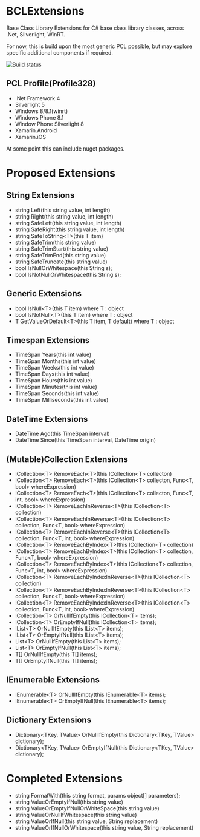 BCLExtensions
=============

Base Class Library Extensions for C# base class library classes, across .Net, Silverlight, WinRT.

For now, this is build upon the most generic PCL possible, but may explore specific additional components if required.

[![Build status](https://ci.appveyor.com/api/projects/status/j06g6b18e976wx3b)](https://ci.appveyor.com/project/MarkClearwater/bclextensions)

PCL Profile(Profile328)
-----------------------
* .Net Framework 4
* Silverlight 5
* Windows 8/8.1(winrt)
* Windows Phone 8.1
* Window Phone Silverlight 8
* Xamarin.Android
* Xamarin.iOS

At some point this can include nuget packages.

Proposed Extensions
===================

String Extensions
-----------------
* string Left(this string value, int length)
* string Right(this string value, int length)
* string SafeLeft(this string value, int length)
* string SafeRight(this string value, int length)
* string SafeToString&lt;T&gt;(this T item)
* string SafeTrim(this string value)
* string SafeTrimStart(this string value)
* string SafeTrimEnd(this string value)
* string SafeTruncate(this string value)
* bool IsNullOrWhitespace(this String s);
* bool IsNotNullOrWhitespace(this String s);


Generic Extensions
-----------------
* bool IsNull&lt;T&gt;(this T item) where T : object
* bool IsNotNull&lt;T&gt;(this T item) where T : object
* T GetValueOrDefault&lt;T&gt;(this T item, T default) where T : object


Timespan Extensions
-------------------
* TimeSpan Years(this int value)
* TimeSpan Months(this int value)
* TimeSpan Weeks(this int value)
* TimeSpan Days(this int value)
* TimeSpan Hours(this int value)
* TimeSpan Minutes(this int value)
* TimeSpan Seconds(this int value)
* TimeSpan Milliseconds(this int value)


DateTime Extensions
-------------------
* DateTime Ago(this TimeSpan interval)
* DateTime Since(this TimeSpan interval, DateTime origin)


(Mutable)Collection Extensions
-------------------
* ICollection&lt;T&gt; RemoveEach&lt;T&gt;(this ICollection&lt;T&gt; collecton)
* ICollection&lt;T&gt; RemoveEach&lt;T&gt;(this ICollection&lt;T&gt; collecton, Func&lt;T, bool&gt; whereExpression)
* ICollection&lt;T&gt; RemoveEach&lt;T&gt;(this ICollection&lt;T&gt; collecton, Func&lt;T, int, bool&gt; whereExpression)
* ICollection&lt;T&gt; RemoveEachInReverse&lt;T&gt;(this ICollection&lt;T&gt; collection)
* ICollection&lt;T&gt; RemoveEachInReverse&lt;T&gt;(this ICollection&lt;T&gt; collection, Func&lt;T, bool&gt; whereExpression)
* ICollection&lt;T&gt; RemoveEachInReverse&lt;T&gt;(this ICollection&lt;T&gt; collection, Func&lt;T, int, bool&gt; whereExpression)
* ICollection&lt;T&gt; RemoveEachByIndex&lt;T&gt;(this ICollection&lt;T&gt; collection)
* ICollection&lt;T&gt; RemoveEachByIndex&lt;T&gt;(this ICollection&lt;T&gt; collection, Func&lt;T, bool&gt; whereExpression)
* ICollection&lt;T&gt; RemoveEachByIndex&lt;T&gt;(this ICollection&lt;T&gt; collection, Func&lt;T, int, bool&gt; whereExpression)
* ICollection&lt;T&gt; RemoveEachByIndexInReverse&lt;T&gt;(this ICollection&lt;T&gt; collection)
* ICollection&lt;T&gt; RemoveEachByIndexInReverse&lt;T&gt;(this ICollection&lt;T&gt; collection, Func&lt;T, bool&gt; whereExpression)
* ICollection&lt;T&gt; RemoveEachByIndexInReverse&lt;T&gt;(this ICollection&lt;T&gt; collection, Func&lt;T, int, bool&gt; whereExpression)
* ICollection&lt;T&gt; OrNullIfEmpty(this ICollection&lt;T&gt; items);
* ICollection&lt;T&gt; OrEmptyIfNull(this ICollection&lt;T&gt; items);
* IList&lt;T&gt; OrNullIfEmpty(this IList&lt;T&gt; items);
* IList&lt;T&gt; OrEmptyIfNull(this IList&lt;T&gt; items);
* List&lt;T&gt; OrNullIfEmpty(this List&lt;T&gt; items);
* List&lt;T&gt; OrEmptyIfNull(this List&lt;T&gt; items);
* T[] OrNullIfEmpty(this T[] items);
* T[] OrEmptyIfNull(this T[] items);

IEnumerable Extensions
----------------------
* IEnumerable&lt;T&gt; OrNullIfEmpty(this IEnumerable&lt;T&gt; items);
* IEnumerable&lt;T&gt; OrEmptyIfNull(this IEnumerable&lt;T&gt; items);

Dictionary Extensions
---------------------
* Dictionary&lt;TKey, TValue&gt; OrNullIfEmpty(this Dictionary&lt;TKey, TValue&gt; dictionary);
* Dictionary&lt;TKey, TValue&gt; OrEmptyIfNull(this Dictionary&lt;TKey, TValue&gt; dictionary);

Completed Extensions
====================
* string FormatWith(this string format, params object[] parameters);
* string ValueOrEmptyIfNull(this string value)
* string ValueOrEmptyIfNullOrWhiteSpace(this string value)
* string ValueOrNullIfWhitespace(this string value)
* string ValueOrIfNull(this string value, String replacement)
* string ValueOrIfNullOrWhitespace(this string value, String replacement)
